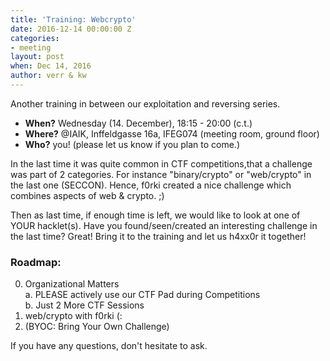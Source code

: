 ```yaml
---
title: 'Training: Webcrypto'
date: 2016-12-14 00:00:00 Z
categories:
- meeting
layout: post
when: Dec 14, 2016
author: verr & kw
---
```


Another training in between our exploitation and reversing series.

* **When?** Wednesday (14. December), 18:15 - 20:00 (c.t.)
* **Where?** @IAIK, Inffeldgasse 16a, IFEG074 (meeting room, ground floor)
* **Who?** you! (please let us know if you plan to come.)


In the last time it was quite common in CTF competitions,that a challenge was part of 2 categories. For instance "binary/crypto" or "web/crypto" in the last one (SECCON). Hence, f0rki created a nice challenge which combines aspects of web & crypto. ;)

Then as last time, if enough time is left, we would like to look at one of YOUR hacklet(s). Have you found/seen/created an interesting challenge in the last time? Great! Bring it to the training and let us h4xx0r it together!


### Roadmap:

0. Organizational Matters <br> 
  a. PLEASE actively use our CTF Pad during Competitions <br> 
  b. Just 2 More CTF Sessions 
1. web/crypto with f0rki (:
2. (BYOC: Bring Your Own Challenge)


If you have any questions, don't hesitate to ask.
